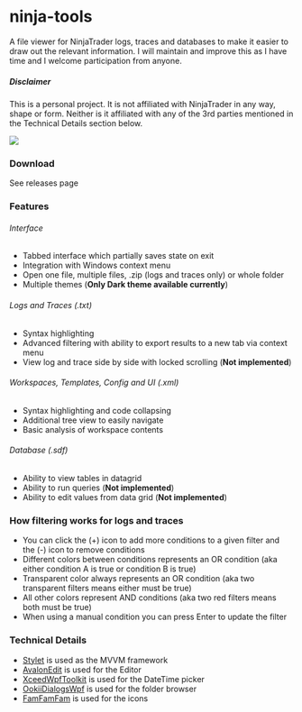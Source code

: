 # ninja-tools
A file viewer for NinjaTrader logs, traces and databases to make it easier to draw out the relevant information. I will maintain and improve this as I have time and I welcome participation from anyone. 

##### Disclaimer
This is a personal project. It is not affiliated with NinjaTrader in any way, shape or form. Neither is it affiliated with any of the 3rd parties mentioned in the Technical Details section below.

[![](https://user-images.githubusercontent.com/12155532/63139325-21d5b300-bf9b-11e9-84f7-dbce6bafa30e.png)](http://https://user-images.githubusercontent.com/12155532/63139325-21d5b300-bf9b-11e9-84f7-dbce6bafa30e.png)

### Download
See releases page

### Features
###### Interface
- Tabbed interface which partially saves state on exit
- Integration with Windows context menu
- Open one file, multiple files, .zip (logs and traces only) or whole folder
- Multiple themes (**Only Dark theme available currently**)

###### Logs and Traces (.txt)
- Syntax highlighting
- Advanced filtering with ability to export results to a new tab via context menu
- View log and trace side by side with locked scrolling (**Not implemented**)

###### Workspaces, Templates, Config and UI (.xml)
- Syntax highlighting and code collapsing
- Additional tree view to easily navigate
- Basic analysis of workspace contents

###### Database (.sdf)
- Ability to view tables in datagrid
- Ability to run queries (**Not implemented**)
- Ability to edit values from data grid (**Not implemented**)

### How filtering works for logs and traces
- You can click the (+) icon to add more conditions to a given filter and the (-) icon to remove conditions
- Different colors between conditions represents an OR condition (aka either condition A is true or condition B is true)
- Transparent color always represents an OR condition (aka two transparent filters means either must be true)
- All other colors represent AND conditions (aka two red filters means both must be true)
- When using a manual condition you can press Enter to update the filter

### Technical Details
- [Stylet](https://github.com/canton7/Stylet "Stylet") is used as the MVVM framework
- [AvalonEdit](https://github.com/icsharpcode/AvalonEdit "AvalonEdit") is used for the Editor
- [XceedWpfToolkit](https://github.com/xceedsoftware/wpftoolkit "XceedWpfToolkit") is used for the DateTime picker
- [OokiiDialogsWpf](https://github.com/caioproiete/ookii-dialogs-wpf "OokiiDialogsWpf") is used for the folder browser
- [FamFamFam](http://www.famfamfam.com/lab/icons/silk/ "FamFamFam") is used for the icons
